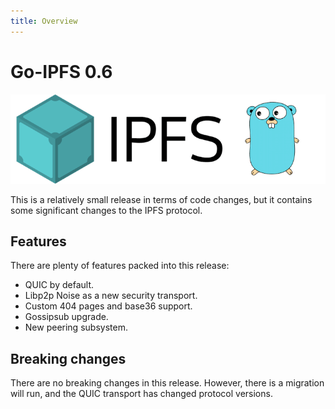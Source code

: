 ```yaml
---
title: Overview
---
```


# Go-IPFS 0.6

![The Go-IPFS logo.](./images/go-ipfs-logo.png)

This is a relatively small release in terms of code changes, but it contains some significant changes to the IPFS protocol.

## Features

There are plenty of features packed into this release:

- QUIC by default.
- Libp2p Noise as a new security transport.
- Custom 404 pages and base36 support.
- Gossipsub upgrade.
- New peering subsystem.

## Breaking changes

There are no breaking changes in this release. However, there is a migration will run, and the QUIC transport has changed protocol versions.
